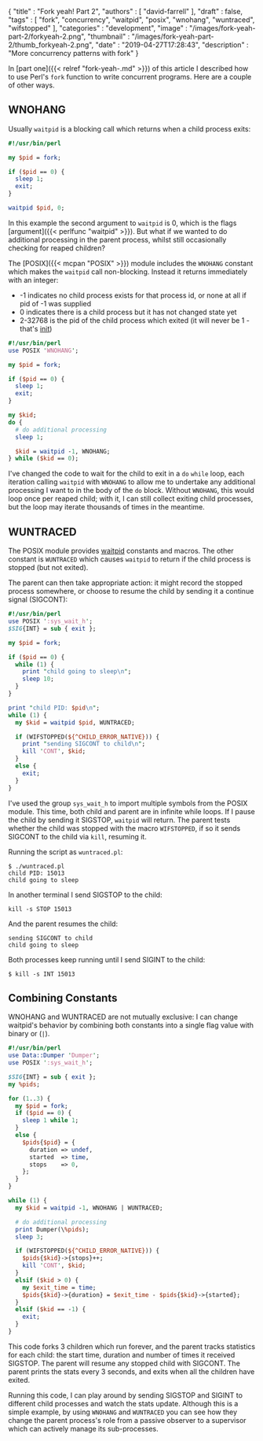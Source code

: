 {
   "title" : "Fork yeah! Part 2",
   "authors" : [
      "david-farrell"
   ],
   "draft" : false,
   "tags" : [
      "fork",
      "concurrency",
      "waitpid",
      "posix",
      "wnohang",
      "wuntraced",
      "wifstopped"
   ],
   "categories" : "development",
   "image" : "/images/fork-yeah-part-2/forkyeah-2.png",
   "thumbnail" : "/images/fork-yeah-part-2/thumb_forkyeah-2.png",
   "date" : "2019-04-27T17:28:43",
   "description" : "More concurrency patterns with fork"
}

In [part one]({{< relref "fork-yeah-.md" >}}) of this article I described how to use Perl's `fork` function to write concurrent programs. Here are a couple of other ways.

WNOHANG
-------
Usually `waitpid` is a blocking call which returns when a child process exits:


```perl
#!/usr/bin/perl

my $pid = fork;

if ($pid == 0) {
  sleep 1;
  exit;
}

waitpid $pid, 0;
```

In this example the second argument to `waitpid` is 0, which is the flags [argument]({{< perlfunc "waitpid" >}}). But what if we wanted to do additional processing in the parent process, whilst still occasionally checking for reaped children?

The [POSIX]({{< mcpan "POSIX" >}}) module includes the `WNOHANG` constant which makes the `waitpid` call non-blocking. Instead it returns immediately with an integer:

* -1 indicates no child process exists for that process id, or none at all if pid of -1 was supplied
* 0 indicates there is a child process but it has not changed state yet
* 2-32768 is the pid of the child process which exited (it will never be 1 - that's [init](https://en.wikipedia.org/wiki/Init))

```perl
#!/usr/bin/perl
use POSIX 'WNOHANG';

my $pid = fork;

if ($pid == 0) {
  sleep 1;
  exit;
}

my $kid;
do {
  # do additional processing
  sleep 1;

  $kid = waitpid -1, WNOHANG;
} while ($kid == 0);
```

I've changed the code to wait for the child to exit in a `do` `while` loop, each iteration calling `waitpid` with `WNOHANG` to allow me to undertake any additional processing I want to in the body of the `do` block. Without `WNOHANG`, this would loop once per reaped child; with it, I can still collect exiting child processes, but the loop may iterate thousands of times in the meantime.

WUNTRACED
---------
The POSIX module provides [waitpid](https://metacpan.org/pod/POSIX#WAIT) constants and macros. The other constant is `WUNTRACED` which causes `waitpid` to return if the child process is stopped (but not exited).

The parent can then take appropriate action: it might record the stopped process somewhere, or choose to resume the child by sending it a continue signal (SIGCONT):

```perl
#!/usr/bin/perl
use POSIX ':sys_wait_h';
$SIG{INT} = sub { exit };

my $pid = fork;

if ($pid == 0) {
  while (1) {
    print "child going to sleep\n";
    sleep 10;
  }
}

print "child PID: $pid\n";
while (1) {
  my $kid = waitpid $pid, WUNTRACED;

  if (WIFSTOPPED(${^CHILD_ERROR_NATIVE})) {
    print "sending SIGCONT to child\n";
    kill 'CONT', $kid;
  }
  else {
    exit;
  }
}
```

I've used the group `sys_wait_h` to import multiple symbols from the POSIX module. This time, both child and parent are in infinite while loops. If I pause the child by sending it SIGSTOP, `waitpid` will return. The parent tests whether the child was stopped with the macro `WIFSTOPPED`, if so it sends SIGCONT to the child via `kill`, resuming it.

Running the script as `wuntraced.pl`:

    $ ./wuntraced.pl
    child PID: 15013
    child going to sleep

In another terminal I send SIGSTOP to the child:

    kill -s STOP 15013

And the parent resumes the child:

    sending SIGCONT to child
    child going to sleep

Both processes keep running until I send SIGINT to the child:

    $ kill -s INT 15013

Combining Constants
-------------------
WNOHANG and WUNTRACED are not mutually exclusive: I can change waitpid's behavior by combining both constants into a single flag value with binary or (`|`).

```perl
#!/usr/bin/perl
use Data::Dumper 'Dumper';
use POSIX ':sys_wait_h';

$SIG{INT} = sub { exit };
my %pids;

for (1..3) {
  my $pid = fork;
  if ($pid == 0) {
    sleep 1 while 1;
  }
  else {
    $pids{$pid} = {
      duration => undef,
      started  => time,
      stops    => 0,
    };
  }
}

while (1) {
  my $kid = waitpid -1, WNOHANG | WUNTRACED;

  # do additional processing
  print Dumper(\%pids);
  sleep 3;

  if (WIFSTOPPED(${^CHILD_ERROR_NATIVE})) {
    $pids{$kid}->{stops}++;
    kill 'CONT', $kid;
  }
  elsif ($kid > 0) {
    my $exit_time = time;
    $pids{$kid}->{duration} = $exit_time - $pids{$kid}->{started};
  }
  elsif ($kid == -1) {
    exit;
  }
}
```

This code forks 3 children which run forever, and the parent tracks statistics for each child: the start time, duration and number of times it received SIGSTOP. The parent will resume any stopped child with SIGCONT. The parent prints the stats every 3 seconds, and exits when all the children have exited.

Running this code, I can play around by sending SIGSTOP and SIGINT to different child processes and watch the stats update. Although this is a simple example, by using `WNOHANG` and `WUNTRACED` you can see how they change the parent process's role from a passive observer to a supervisor which can actively manage its sub-processes.
